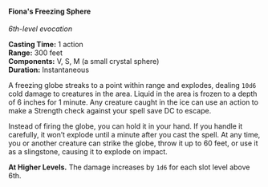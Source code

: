 #### Fiona's Freezing Sphere
<!-- previously "Freezing Sphere" -->
<!-- TODO Check and tag this spell -->
<!-- markdownlint-disable-next-line no-emphasis-as-heading -->
_6th-level evocation_

**Casting Time:** 1 action \
**Range:** 300 feet \
**Components:** V, S, M (a small crystal sphere) \
**Duration:** Instantaneous

A freezing globe streaks to a point within range and explodes, dealing `10d6` cold damage to creatures in the area.
Liquid in the area is frozen to a depth of 6 inches for 1 minute.
Any creature caught in the ice can use an action to make a Strength check against your spell save DC to escape.

Instead of firing the globe, you can hold it in your hand.
If you handle it carefully, it won’t explode until a minute after you cast the spell.
At any time, you or another creature can strike the globe, throw it up to 60 feet, or use it as a slingstone, causing it to explode on impact.

**At Higher Levels.**
The damage increases by `1d6` for each slot level above 6th.
